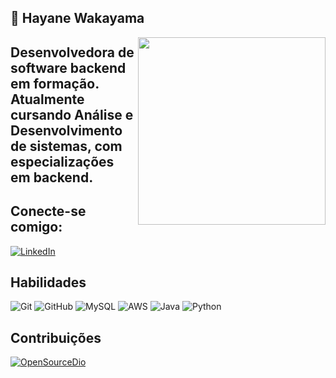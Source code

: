 ## 📜 **Hayane Wakayama**
<img src="https://img.freepik.com/free-vector/desktop-smartphone-app-development_23-2148683810.jpg?w=1060&t=st=1692136658~exp=1692137258~hmac=6fc5c8cfb019d265250e41a5006f7d8f7c6027e0b78bed1944764e1dbd3562be" min-width="300px" max-width="300px" width="300px" align="right">

## Desenvolvedora de software backend em formação. Atualmente cursando Análise e Desenvolvimento de sistemas, com especializações em backend.
## Conecte-se comigo:
[![LinkedIn](https://img.shields.io/badge/LinkedIn-0077B5?style=for-the-badge&logo=linkedin&logoColor=white)](https://www.linkedin.com/in/hayane-sales-wakayama-b0687b27b)

## Habilidades 
![Git](https://img.shields.io/badge/Git-000?style=for-the-badge&logo=git)
![GitHub](https://img.shields.io/badge/GitHub-000?style=for-the-badge&logo=github)
![MySQL](https://img.shields.io/badge/MySQL-00000F?style=for-the-badge&logo=mysql&logoColor=white)
![AWS](https://img.shields.io/badge/Amazon_AWS-232F3E?style=for-the-badge&logo=amazon-aws&logoColor=white)
![Java](https://img.shields.io/badge/Java-ED8B00?style=for-the-badge&logo=java&logoColor=white)
![Python](https://img.shields.io/badge/Python-14354C?style=for-the-badge&logo=python&logoColor=white)

## Contribuições

[![OpenSourceDio](https://img.shields.io/badge/OpenSourceDio-gray?style=for-the-badge&logo=Github&logoColor=white)](https://github.com/HayaneWakayama/dio-lab-open-source)

